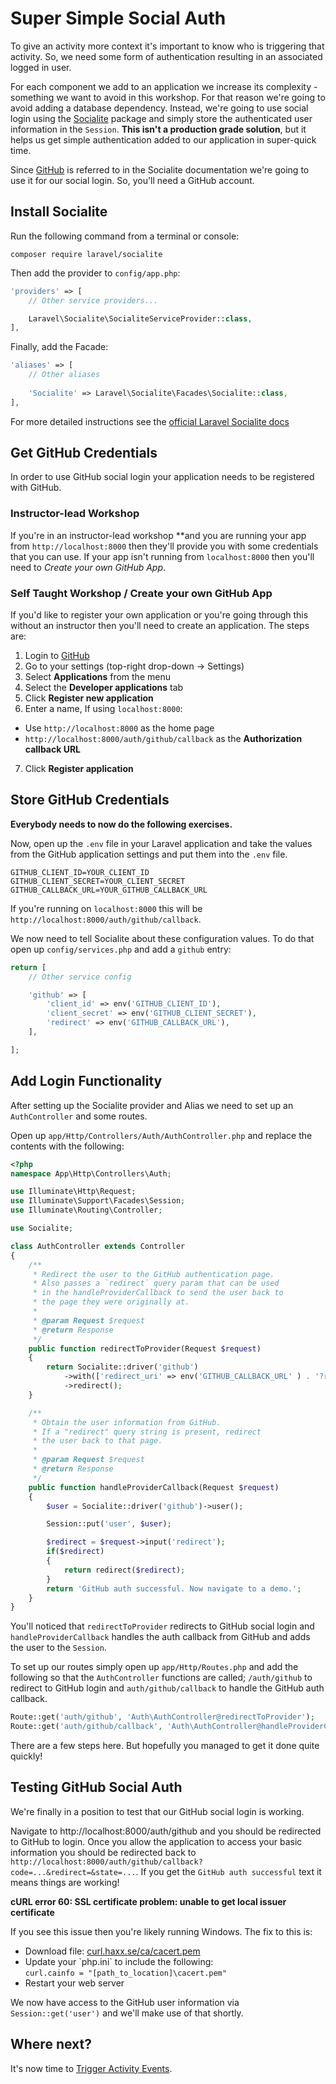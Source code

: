 # Super Simple Social Auth

To give an activity more context it's important to know who is triggering that activity. So, we need some form of authentication resulting in an associated logged in user.

For each component we add to an application we increase its complexity - something we want to avoid in this workshop. For that reason we're going to avoid adding a database dependency. Instead, we're going to use social login using the [Socialite](https://github.com/laravel/socialite/) package and simply store the authenticated user information in the `Session`. **This isn't a production grade solution**, but it helps us get simple authentication added to our application in super-quick time.

<i class="fa fa-rocket fa-2"></i> Since [GitHub](https://github.com) is referred to in the Socialite documentation we're going to use it for our social login. So, you'll need a GitHub account.

## Install Socialite

<i class="fa fa-rocket fa-2"></i> Run the following command from a terminal or console:

```
composer require laravel/socialite
```

<i class="fa fa-rocket fa-2"></i> Then add the provider to `config/app.php`:

```php
'providers' => [
    // Other service providers...

    Laravel\Socialite\SocialiteServiceProvider::class,
],
```

<i class="fa fa-rocket fa-2"></i> Finally, add the Facade:

```php
'aliases' => [
    // Other aliases
    
    'Socialite' => Laravel\Socialite\Facades\Socialite::class,
],
```

<div class="alert alert-info">
  For more detailed instructions see the <a href="http://laravel.com/docs/5.1/authentication#social-authentication">official Laravel Socialite docs</a>
</div>

## Get GitHub Credentials

In order to use GitHub social login your application needs to be registered with GitHub.

### Instructor-lead Workshop <i class="fa fa-graduation-cap fa-2"></i>

<i class="fa fa-rocket fa-2"></i> If you're in an instructor-lead workshop **and you are running your app from `http://localhost:8000` then they'll provide you with some credentials that you can use. If your app isn't running from `localhost:8000` then you'll need to *Create your own GitHub App*.

### Self Taught Workshop / Create your own GitHub App

<i class="fa fa-rocket fa-2"></i> If you'd like to register your own application or you're going through this without an instructor then you'll need to create an application. The steps are:

1. Login to [GitHub](https://github.com)
2. Go to your settings (top-right drop-down -> Settings)
3. Select **Applications** from the menu
4. Select the **Developer applications** tab
5. Click **Register new application**
6. Enter a name, If using `localhost:8000`:
  * Use `http://localhost:8000` as the home page
  * `http://localhost:8000/auth/github/callback` as the **Authorization callback URL**
7. Click **Register application**

## Store GitHub Credentials

**Everybody needs to now do the following exercises.**

<i class="fa fa-rocket fa-2"></i> Now, open up the `.env` file in your Laravel application and take the values from the GitHub application settings and put them into the `.env` file.

```
GITHUB_CLIENT_ID=YOUR_CLIENT_ID
GITHUB_CLIENT_SECRET=YOUR_CLIENT_SECRET
GITHUB_CALLBACK_URL=YOUR_GITHUB_CALLBACK_URL
```

If you're running on `localhost:8000` this will be `http://localhost:8000/auth/github/callback`.

We now need to tell Socialite about these configuration values. To do that open up `config/services.php` and add a `github` entry:

```php
return [
    // Other service config

    'github' => [
        'client_id' => env('GITHUB_CLIENT_ID'),
        'client_secret' => env('GITHUB_CLIENT_SECRET'),
        'redirect' => env('GITHUB_CALLBACK_URL'),
    ],

];
```

## Add Login Functionality

After setting up the Socialite provider and Alias we need to set up an `AuthController` and some routes.

<i class="fa fa-rocket fa-2"></i> Open up `app/Http/Controllers/Auth/AuthController.php` and replace the contents with the following:

```php
<?php
namespace App\Http\Controllers\Auth;

use Illuminate\Http\Request;
use Illuminate\Support\Facades\Session;
use Illuminate\Routing\Controller;

use Socialite;

class AuthController extends Controller
{
    /**
     * Redirect the user to the GitHub authentication page.
     * Also passes a `redirect` query param that can be used
     * in the handleProviderCallback to send the user back to
     * the page they were originally at.
     *
     * @param Request $request
     * @return Response
     */
    public function redirectToProvider(Request $request)
    {
        return Socialite::driver('github')
            ->with(['redirect_uri' => env('GITHUB_CALLBACK_URL' ) . '?redirect=' . $request->input('redirect')])
            ->redirect();
    }

    /**
     * Obtain the user information from GitHub.
     * If a "redirect" query string is present, redirect
     * the user back to that page.
     *
     * @param Request $request
     * @return Response
     */
    public function handleProviderCallback(Request $request)
    {
        $user = Socialite::driver('github')->user();

        Session::put('user', $user);

        $redirect = $request->input('redirect');
        if($redirect)
        {
            return redirect($redirect);
        }
        return 'GitHub auth successful. Now navigate to a demo.';
    }
}
```

You'll noticed that `redirectToProvider` redirects to GitHub social login and `handleProviderCallback` handles the auth callback from GitHub and adds the user to the `Session`.

<i class="fa fa-rocket fa-2"></i> To set up our routes simply open up `app/Http/Routes.php` and add the following so that the `AuthController` functions are called; `/auth/github` to redirect to GitHub login and `auth/github/callback` to handle the GitHub auth callback.

```php
Route::get('auth/github', 'Auth\AuthController@redirectToProvider');
Route::get('auth/github/callback', 'Auth\AuthController@handleProviderCallback');
```

There are a few steps here. But hopefully you managed to get it done quite quickly!

## Testing GitHub Social Auth

We're finally in a position to test that our GitHub social login is working.

<i class="fa fa-rocket fa-2"></i> Navigate to http://localhost:8000/auth/github and you should be redirected to GitHub to login. Once you allow the application to access your basic information you should be redirected back to `http://localhost:8000/auth/github/callback?code=...&redirect=&state=...`. If you get the `GitHub auth successful` text it means things are working!

<div class="alert alert-warning">
  <p><strong>cURL error 60: SSL certificate problem: unable to get local issuer certificate</strong></p>
  <p>If you see this issue then you're likely running Windows. The fix to this is:</p>
  <ul>
    <li>Download file: <a href="http://curl.haxx.se/ca/cacert.pem" target="_blank">curl.haxx.se/ca/cacert.pem</a></li>
    <li>Update your `php.ini` to include the following:<br />
      <code>curl.cainfo = "[path_to_location]\cacert.pem"</code>
    </li>
    <li>Restart your web server</li>
  </ul>
</div>

We now have access to the GitHub user information via `Session::get('user')` and we'll make use of that shortly.

## Where next?

It's now time to [Trigger Activity Events](./activities.md).
